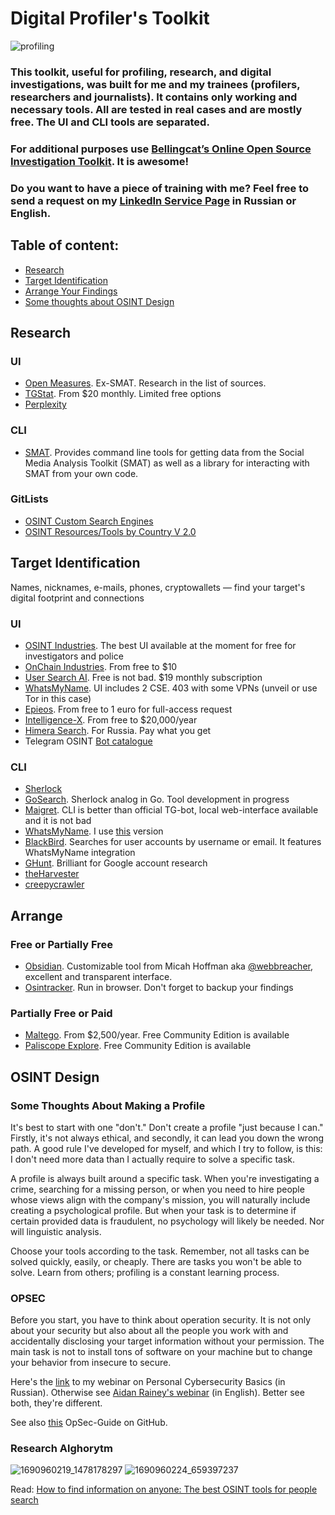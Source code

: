 # Digital Profiler's Toolkit
![profiling](https://github.com/user-attachments/assets/e653f605-121a-4825-b5c8-37b3251f1226)

### This toolkit, useful for profiling, research, and digital investigations, was built for me and my trainees (profilers, researchers and journalists). It contains only working and necessary tools. All are tested in real cases and are mostly free. The UI and CLI tools are separated.
### For additional purposes use [Bellingcat’s Online Open Source Investigation Toolkit](https://bellingcat.gitbook.io/toolkit). It is awesome! 
### Do you want to have a piece of training with me? Feel free to send a request on my [LinkedIn Service Page](https://www.linkedin.com/services/page/62913232ba4bb59a24/) in Russian or English.

## Table of content:
 - [Research](#research)
 - [Target Identification](#target-identification)
 - [Arrange Your Findings](#arrange)
 - [Some thoughts about OSINT Design](#osint-design)

## Research
### UI
- [Open Measures](https://public.openmeasures.io/timeline?searchTerm=qanon&startDate=2023-12-11&endDate=2024-06-10&websites=gab&numberOf=10&interval=day&changepoint=false&esquery=content&hostRegex=true). Ex-SMAT. Research in the list of sources.
- [TGStat](https://tgstat.com/). From $20 monthly. Limited free options
- [Perplexity]()

### CLI
- [SMAT](https://gitlab.com/openmeasures/smat-cli). Provides command line tools for getting data from the Social Media Analysis Toolkit (SMAT) as well as a library for interacting with SMAT from your own code.

### GitLists
- [OSINT Custom Search Engines](https://github.com/paulpogoda/OSINT-CSE)
- [OSINT Resources/Tools by Country V 2.0](https://github.com/paulpogoda/OSINT-for-countries-V2.0)

## Target Identification
Names, nicknames, e-mails, phones, cryptowallets — find your target's digital footprint and connections

### UI
- [OSINT Industries](). The best UI available at the moment for free for investigators and police
- [OnChain Industries](https://www.onchain.industries). From free to $10
- [User Search AI](https://usersearch.ai). Free is not bad. $19 monthly subscription
- [WhatsMyName](https://whatsmyname.app). UI includes 2 CSE. 403 with some VPNs (unveil or use Tor in this case)
- [Epieos](https://epieos.com). From free to 1 euro for full-access request
- [Intelligence-X](https://intelx.io/tools). From free to $20,000/year
- [Himera Search](). For Russia. Pay what you get
- Telegram OSINT [Bot catalogue](https://t.me/AllOSINTrobot)

### CLI
- [Sherlock](https://github.com/sherlock-project/sherlock)
- [GoSearch](https://github.com/paulpogoda/gosearch). Sherlock analog in Go. Tool development in progress
- [Maigret](https://github.com/soxoj/maigret/blob/main/README.md). CLI is better than official TG-bot, local web-interface available and it is not bad
- [WhatsMyName](https://github.com/WebBreacher/WhatsMyName). I use [this](https://github.com/C3n7ral051nt4g3ncy/WhatsMyName-Python) version
- [BlackBird](https://github.com/p1ngul1n0/blackbird). Searches for user accounts by username or email. It features WhatsMyName integration
- [GHunt](https://github.com/mxrch/GHunt). Brilliant for Google account research
- [theHarvester](https://github.com/laramies/theHarvester)
- [creepycrawler](https://github.com/paulpogoda/creepyCrawler)


## Arrange
### Free or Partially Free
- [Obsidian](https://obsidian.md). Customizable tool from Micah Hoffman aka [@webbreacher](https://github.com/WebBreacher), excellent and transparent interface.
- [Osintracker](https://www.osintracker.com). Run in browser. Don't forget to backup your findings
### Partially Free or Paid
- [Maltego](). From $2,500/year. Free Community Edition is available
- [Paliscope Explore](https://www.paliscope.com/explore/). Free Community Edition is available

## OSINT Design

### Some Thoughts About Making a Profile
It's best to start with one "don't." Don't create a profile "just because I can." Firstly, it's not always ethical, and secondly, it can lead you down the wrong path.
A good rule I've developed for myself, and which I try to follow, is this: I don't need more data than I actually require to solve a specific task.

A profile is always built around a specific task. When you're investigating a crime, searching for a missing person, or when you need to hire people whose views align with the company's mission, you will naturally include creating a psychological profile. But when your task is to determine if certain provided data is fraudulent, no psychology will likely be needed. Nor will linguistic analysis.

Choose your tools according to the task. Remember, not all tasks can be solved quickly, easily, or cheaply. There are tasks you won't be able to solve. Learn from others; profiling is a constant learning process.

### OPSEC
Before you start, you have to think about operation security. It is not only about your security but also about all the people you work with and accidentally disclosing your target information without your permission. The main task is not to install tons of software on your machine but to change your behavior from insecure to secure. 

Here's the [link](https://provereno.media/blog/library/pavel-bannikov-osnovy-personalnoj-kiberbezopasnosti/) to my webinar on Personal Cybersecurity Basics (in Russian). Otherwise see [Aidan Rainey's webinar](https://drive.google.com/file/d/1gIU7w_qmU1TdYD-41l4gcBjZlVCNTEVv/view) (in English). Better see both, they're different. 

See also [this](https://github.com/Scrut1ny/OpSec-Guide) OpSec-Guide on GitHub. 
### Research Alghorytm
![1690960219_1478178297](https://github.com/user-attachments/assets/974d6368-7a49-493f-a12c-a3903de1f3e7)
![1690960224_659397237](https://github.com/user-attachments/assets/a434b09c-07a9-4c0c-bf6c-bf05235177c7)

Read: [How to find information on anyone: The best OSINT tools for people search](https://molfar.com/en/blog/how-to-find-information-on-anyone-the-best-osint-tools-for-people-search)
